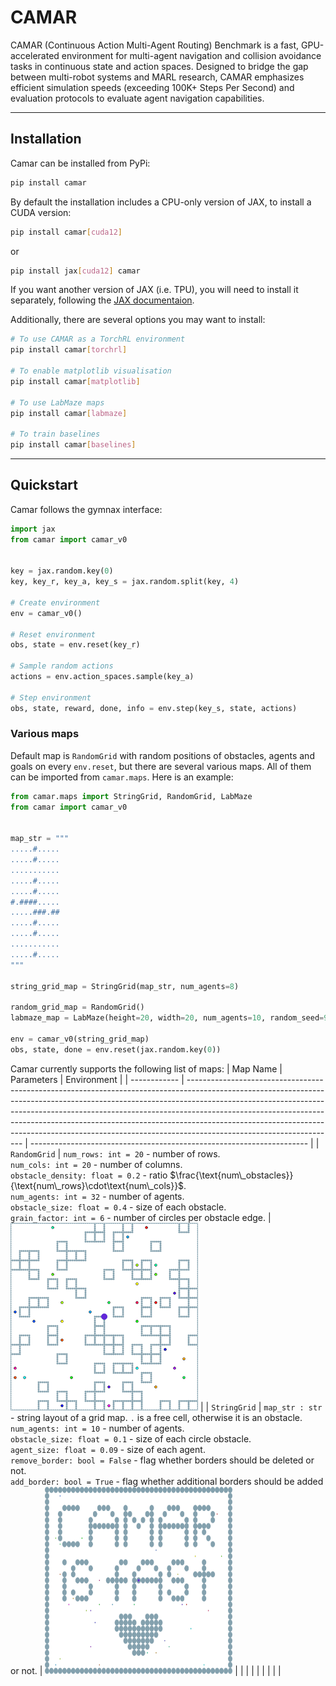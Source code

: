 # CAMAR

CAMAR (Continuous Action Multi-Agent Routing) Benchmark is a fast, GPU-accelerated environment for multi-agent navigation and collision avoidance tasks in continuous state and action spaces. Designed to bridge the gap between multi-robot systems and MARL research, CAMAR emphasizes efficient simulation speeds (exceeding 100K+ Steps Per Second) and evaluation protocols to evaluate agent navigation capabilities.

---

## Installation

Camar can be installed from PyPi:

```bash
pip install camar
```

By default the installation includes a CPU-only version of JAX, to install a CUDA version:

```bash
pip install camar[cuda12]
```
or

```bash
pip install jax[cuda12] camar
```

If you want another version of JAX (i.e. TPU), you will need to install it separately, following the [JAX documentaion](https://docs.jax.dev/en/latest/installation.html).

Additionally, there are several options you may want to install:
```bash
# To use CAMAR as a TorchRL environment
pip install camar[torchrl]

# To enable matplotlib visualisation
pip install camar[matplotlib]

# To use LabMaze maps
pip install camar[labmaze]

# To train baselines
pip install camar[baselines]
```

---

## Quickstart

Camar follows the gymnax interface:
```python
import jax
from camar import camar_v0


key = jax.random.key(0)
key, key_r, key_a, key_s = jax.random.split(key, 4)

# Create environment
env = camar_v0()

# Reset environment
obs, state = env.reset(key_r)

# Sample random actions
actions = env.action_spaces.sample(key_a)

# Step environment
obs, state, reward, done, info = env.step(key_s, state, actions)
```

### Various maps
Default map is `RandomGrid` with random positions of obstacles, agents and goals on every `env.reset`, but there are several various maps. All of them can be imported from `camar.maps`. Here is an example:
```python
from camar.maps import StringGrid, RandomGrid, LabMaze
from camar import camar_v0


map_str = """
.....#.....
.....#.....
...........
.....#.....
.....#.....
#.####.....
.....###.##
.....#.....
.....#.....
...........
.....#.....
"""

string_grid_map = StringGrid(map_str, num_agents=8)

random_grid_map = RandomGrid()
labmaze_map = LabMaze(height=20, width=20, num_agents=10, random_seed=911) # TODO

env = camar_v0(string_grid_map)
obs, state, done = env.reset(jax.random.key(0))
```

Camar currently supports the following list of maps:
| Map Name     | Parameters                                                                                                                                                                                                                                                                                                                                                                                                                                  | Environment                                                           |
| ------------ | ------------------------------------------------------------------------------------------------------------------------------------------------------------------------------------------------------------------------------------------------------------------------------------------------------------------------------------------------------------------------------------------------------------------------------------------- | --------------------------------------------------------------------- |
| `RandomGrid` | `num_rows: int = 20` - number of rows.<br>`num_cols: int = 20` - number of columns.<br>`obstacle_density: float = 0.2` - ratio $\frac{\text{num\_obstacles}}{\text{num\_rows}\cdot\text{num\_cols}}$.<br>`num_agents: int = 32` - number of agents.<br>`obstacle_size: float = 0.4` - size of each obstacle.<br>`grain_factor: int = 6` - number of circles per obstacle edge.                                                              | <img src="images/random_grid_default.svg" width="300" height="300" /> |
| `StringGrid` | `map_str : str` - string layout of a grid map. `.` is a free cell, otherwise it is an obstacle. <br>`num_agents: int = 10` - number of agents.<br>`obstacle_size: float = 0.1` - size of each circle obstacle.<br>`agent_size: float = 0.09` - size of each agent.<br>`remove_border: bool = False` - flag whether borders should be deleted or not.<br>`add_border: bool = True` - flag whether additional borders should be added or not. | <img src="images/string_grid_camar.svg" width="300" height="300" />   |
|              |                                                                                                                                                                                                                                                                                                                                                                                                                                             |                                                                       |
|              |                                                                                                                                                                                                                                                                                                                                                                                                                                             |                                                                       |


